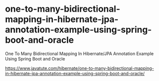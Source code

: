 # one-to-many-bidirectional-mapping-in-hibernate-jpa-annotation-example-using-spring-boot-and-oracle
One To Many Bidirectional Mapping In Hibernate/JPA Annotation Example Using Spring Boot and Oracle

https://www.javatute.com/hibernate/one-to-many-bidirectional-mapping-in-hibernate-jpa-annotation-example-using-spring-boot-and-oracle/
